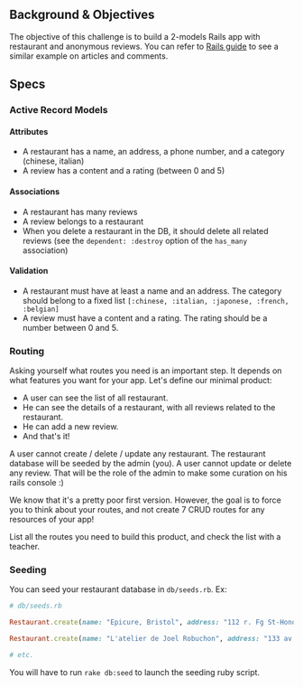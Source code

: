## Background & Objectives

The objective of this challenge is to build a 2-models Rails app with restaurant and anonymous reviews. You can refer to [Rails guide](http://guides.rubyonrails.org/getting_started.html#adding-a-second-model) to see a similar example on articles and comments.

## Specs

### Active Record Models

#### Attributes
- A restaurant has a name, an address, a phone number, and a category (chinese, italian)
- A review has a content and a rating (between 0 and 5)

#### Associations
- A restaurant has many reviews
- A review belongs to a restaurant
- When you delete a restaurant in the DB, it should delete all related reviews (see the `dependent: :destroy` option of the `has_many` association)

#### Validation
- A restaurant must have at least a name and an address. The category should belong to a fixed list `[:chinese, :italian, :japonese, :french, :belgian]`
- A review must have a content and a rating. The rating should be a number between 0 and 5.

### Routing
Asking yourself what routes you need is an important step. It depends on what features you want for your app. Let's define our minimal product:

- A user can see the list of all restaurant.
- He can see the details of a restaurant, with all reviews related to the restaurant.
- He can add a new review.
- And that's it!

A user cannot create / delete / update any restaurant. The restaurant database will be seeded by the admin (you). A user cannot update or delete any review. That will be the role of the admin to make some curation on his rails console :)

We know that it's a pretty poor first version. However, the goal is to force you to think about your routes, and not create 7 CRUD routes for any resources of your app!

List all the routes you need to build this product, and check the list with a teacher.

### Seeding
You can seed your restaurant database in `db/seeds.rb`. Ex:

```ruby
# db/seeds.rb

Restaurant.create(name: "Epicure, Bristol", address: "112 r. Fg St-Honoré 75008", phone: "01 53 43 43 40")

Restaurant.create(name: "L'atelier de Joel Robuchon", address: "133 av. des Champs-Élysées 75008", phone: "01 47 23 75 75")

# etc.
```

You will have to run `rake db:seed` to launch the seeding ruby script.
